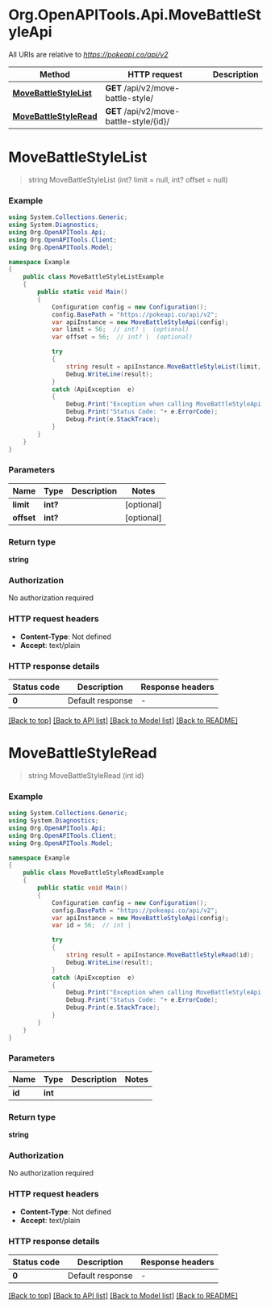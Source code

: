 # Org.OpenAPITools.Api.MoveBattleStyleApi

All URIs are relative to *https://pokeapi.co/api/v2*

Method | HTTP request | Description
------------- | ------------- | -------------
[**MoveBattleStyleList**](MoveBattleStyleApi.md#movebattlestylelist) | **GET** /api/v2/move-battle-style/ | 
[**MoveBattleStyleRead**](MoveBattleStyleApi.md#movebattlestyleread) | **GET** /api/v2/move-battle-style/{id}/ | 


<a name="movebattlestylelist"></a>
# **MoveBattleStyleList**
> string MoveBattleStyleList (int? limit = null, int? offset = null)



### Example
```csharp
using System.Collections.Generic;
using System.Diagnostics;
using Org.OpenAPITools.Api;
using Org.OpenAPITools.Client;
using Org.OpenAPITools.Model;

namespace Example
{
    public class MoveBattleStyleListExample
    {
        public static void Main()
        {
            Configuration config = new Configuration();
            config.BasePath = "https://pokeapi.co/api/v2";
            var apiInstance = new MoveBattleStyleApi(config);
            var limit = 56;  // int? |  (optional) 
            var offset = 56;  // int? |  (optional) 

            try
            {
                string result = apiInstance.MoveBattleStyleList(limit, offset);
                Debug.WriteLine(result);
            }
            catch (ApiException  e)
            {
                Debug.Print("Exception when calling MoveBattleStyleApi.MoveBattleStyleList: " + e.Message );
                Debug.Print("Status Code: "+ e.ErrorCode);
                Debug.Print(e.StackTrace);
            }
        }
    }
}
```

### Parameters

Name | Type | Description  | Notes
------------- | ------------- | ------------- | -------------
 **limit** | **int?**|  | [optional] 
 **offset** | **int?**|  | [optional] 

### Return type

**string**

### Authorization

No authorization required

### HTTP request headers

 - **Content-Type**: Not defined
 - **Accept**: text/plain


### HTTP response details
| Status code | Description | Response headers |
|-------------|-------------|------------------|
| **0** | Default response |  -  |

[[Back to top]](#) [[Back to API list]](../README.md#documentation-for-api-endpoints) [[Back to Model list]](../README.md#documentation-for-models) [[Back to README]](../README.md)

<a name="movebattlestyleread"></a>
# **MoveBattleStyleRead**
> string MoveBattleStyleRead (int id)



### Example
```csharp
using System.Collections.Generic;
using System.Diagnostics;
using Org.OpenAPITools.Api;
using Org.OpenAPITools.Client;
using Org.OpenAPITools.Model;

namespace Example
{
    public class MoveBattleStyleReadExample
    {
        public static void Main()
        {
            Configuration config = new Configuration();
            config.BasePath = "https://pokeapi.co/api/v2";
            var apiInstance = new MoveBattleStyleApi(config);
            var id = 56;  // int | 

            try
            {
                string result = apiInstance.MoveBattleStyleRead(id);
                Debug.WriteLine(result);
            }
            catch (ApiException  e)
            {
                Debug.Print("Exception when calling MoveBattleStyleApi.MoveBattleStyleRead: " + e.Message );
                Debug.Print("Status Code: "+ e.ErrorCode);
                Debug.Print(e.StackTrace);
            }
        }
    }
}
```

### Parameters

Name | Type | Description  | Notes
------------- | ------------- | ------------- | -------------
 **id** | **int**|  | 

### Return type

**string**

### Authorization

No authorization required

### HTTP request headers

 - **Content-Type**: Not defined
 - **Accept**: text/plain


### HTTP response details
| Status code | Description | Response headers |
|-------------|-------------|------------------|
| **0** | Default response |  -  |

[[Back to top]](#) [[Back to API list]](../README.md#documentation-for-api-endpoints) [[Back to Model list]](../README.md#documentation-for-models) [[Back to README]](../README.md)


